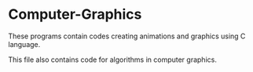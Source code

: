 # Computer-Graphics

These programs contain codes creating animations and graphics using C language.

This file also contains code for algorithms in computer graphics.

